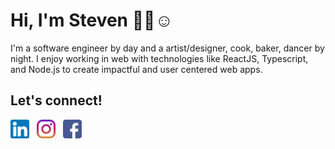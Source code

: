 # Hi, I'm Steven 👋🏼☺️

I'm a software engineer by day and a artist/designer, cook, baker, dancer by night. I enjoy working in web with technologies like ReactJS, Typescript, and Node.js to create impactful and user centered web apps. 

## Let's connect!
<a href="https://www.linkedin.com/in/lee-steven/"><img src="https://raw.githubusercontent.com/lee-steven/lee-steven/master/icons/linkedin.png" width="30"></a> &nbsp;
<a href="https://www.instagram.com/stevenwonlee/"><img src="https://raw.githubusercontent.com/lee-steven/lee-steven/master/icons/instagram.png" width="30"></a> &nbsp;
<a href="https://www.facebook.com/steven.lee.104"><img src="https://raw.githubusercontent.com/lee-steven/lee-steven/master/icons/facebook.png" width="30"></a>

<!--
**lee-steven/lee-steven** is a ✨ _special_ ✨ repository because its `README.md` (this file) appears on your GitHub profile.

Here are some ideas to get you started:

- 🔭 I’m currently working on ...
- 🌱 I’m currently learning ...
- 👯 I’m looking to collaborate on ...
- 🤔 I’m looking for help with ...
- 💬 Ask me about ...
- 📫 How to reach me: ...
- 😄 Pronouns: ...
- ⚡ Fun fact: ...
-->
